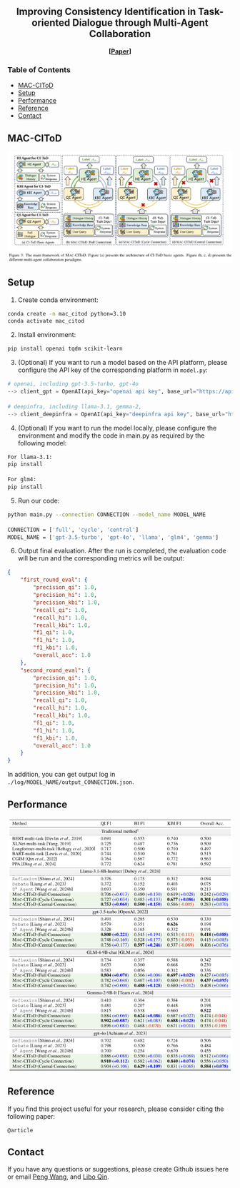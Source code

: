 <h2 align="center">Improving Consistency Identification in Task-oriented Dialogue through Multi-Agent Collaboration</h2>

<p align="center">
  <b>
  [<a href="paper_url">Paper</a>]
  </b>
  <br/>
</p>

### Table of Contents
- [MAC-CIToD](#mac-citod)
- [Setup](#setup)
- [Performance](#performance)
- [Reference](#reference)
- [Contact](#contact)

## MAC-CIToD
![The main framework of MAC-CIToD](img/main.png)

## Setup
1. Create conda environment:
```bash
conda create -n mac_citod python=3.10
conda activate mac_citod
```

2. Install environment:
```bash
pip install openai tqdm scikit-learn
```

3. (Optional) If you want to run a model based on the API platform, please configure the API key of the corresponding platform in `model.py`:
```python
# openai, including gpt-3.5-turbo, gpt-4o
--> client_gpt = OpenAI(api_key="openai api key", base_url="https://api.openai.com/v1")

# deepinfra, including llama-3.1, gemma-2, 
--> client_deepinfra = OpenAI(api_key="deepinfra api key", base_url="https://api.deepinfra.com/v1/openai")
```

4. (Optional) If you want to run the model locally, please configure the environment and modify the code in main.py as required by the following model:
```bash
For llama-3.1:
pip install

For glm4:
pip install
```

5. Run our code:
```bash
python main.py --connection CONNECTION --model_name MODEL_NAME

CONNECTION = ['full', 'cycle', 'central']
MODEL_NAME = ['gpt-3.5-turbo', 'gpt-4o', 'llama', 'glm4', 'gemma']
```

6. Output final evaluation. After the run is completed, the evaluation code will be run and the corresponding metrics will be output:
```json
{
    "first_round_eval": {
        "precision_qi": 1.0,
        "precision_hi": 1.0,
        "precision_kbi": 1.0,
        "recall_qi": 1.0,
        "recall_hi": 1.0,
        "recall_kbi": 1.0,
        "f1_qi": 1.0,
        "f1_hi": 1.0,
        "f1_kbi": 1.0,
        "overall_acc": 1.0
    },
    "second_round_eval": {
        "precision_qi": 1.0,
        "precision_hi": 1.0,
        "precision_kbi": 1.0,
        "recall_qi": 1.0,
        "recall_hi": 1.0,
        "recall_kbi": 1.0,
        "f1_qi": 1.0,
        "f1_hi": 1.0,
        "f1_kbi": 1.0,
        "overall_acc": 1.0
    }
}
```
In addition, you can get output log in `./log/MODEL_NAME/output_CONNECTION.json`.

## Performance
![Main results](img/performance.png)

## Reference
If you find this project useful for your research, please consider citing the following paper:
```
@article
```

## Contact
If you have any questions or suggestions, please create Github issues here or email [Peng Wang](mailto:wpengxss@gmail.com), and [Libo Qin](mailto:lbqin@csu.edu.cn).